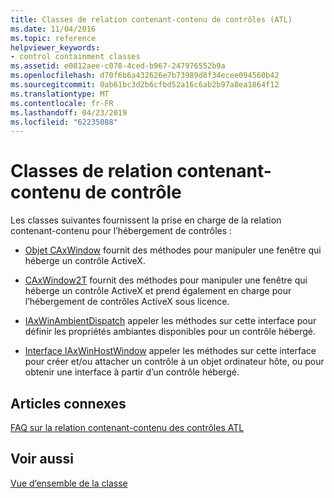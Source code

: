 ```yaml
---
title: Classes de relation contenant-contenu de contrôles (ATL)
ms.date: 11/04/2016
ms.topic: reference
helpviewer_keywords:
- control containment classes
ms.assetid: e0812aee-c078-4ced-b967-247976552b9a
ms.openlocfilehash: d70f6b6a432626e7b73989d8f34ecee094560b42
ms.sourcegitcommit: 0ab61bc3d2b6cfbd52a16c6ab2b97a8ea1864f12
ms.translationtype: MT
ms.contentlocale: fr-FR
ms.lasthandoff: 04/23/2019
ms.locfileid: "62235088"
---
```

# <a name="control-containment-classes"></a>Classes de relation contenant-contenu de contrôle

Les classes suivantes fournissent la prise en charge de la relation contenant-contenu pour l’hébergement de contrôles :

- [Objet CAxWindow](../atl/reference/caxwindow-class.md) fournit des méthodes pour manipuler une fenêtre qui héberge un contrôle ActiveX.

- [CAxWindow2T](../atl/reference/caxwindow2t-class.md) fournit des méthodes pour manipuler une fenêtre qui héberge un contrôle ActiveX et prend également en charge pour l’hébergement de contrôles ActiveX sous licence.

- [IAxWinAmbientDispatch](../atl/reference/iaxwinambientdispatch-interface.md) appeler les méthodes sur cette interface pour définir les propriétés ambiantes disponibles pour un contrôle hébergé.

- [Interface IAxWinHostWindow](../atl/reference/iaxwinhostwindow-interface.md) appeler les méthodes sur cette interface pour créer et/ou attacher un contrôle à un objet ordinateur hôte, ou pour obtenir une interface à partir d’un contrôle hébergé.

## <a name="related-articles"></a>Articles connexes

[FAQ sur la relation contenant-contenu des contrôles ATL](../atl/atl-control-containment-faq.md)

## <a name="see-also"></a>Voir aussi

[Vue d’ensemble de la classe](../atl/atl-class-overview.md)

